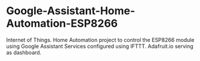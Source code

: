 # Google-Assistant-Home-Automation-ESP8266
Internet of Things. Home Automation project to control the ESP8266 module using Google Assistant Services configured using IFTTT. Adafruit.io serving as dashboard.
